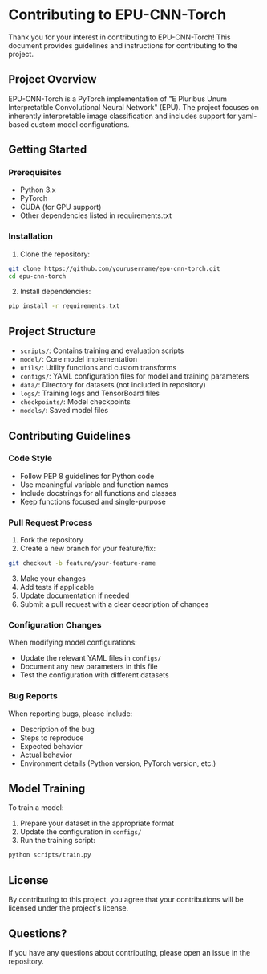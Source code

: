 # Contributing to EPU-CNN-Torch

Thank you for your interest in contributing to EPU-CNN-Torch! This document provides guidelines and instructions for contributing to the project.

## Project Overview

EPU-CNN-Torch is a PyTorch implementation of "E Pluribus Unum Interpretatble Convolutional Neural Network" (EPU). The project focuses on inherently interpretable image classification and includes support for yaml-based custom model configurations.

## Getting Started

### Prerequisites

- Python 3.x
- PyTorch
- CUDA (for GPU support)
- Other dependencies listed in requirements.txt

### Installation

1. Clone the repository:
```bash
git clone https://github.com/yourusername/epu-cnn-torch.git
cd epu-cnn-torch
```

2. Install dependencies:
```bash
pip install -r requirements.txt
```

## Project Structure

- `scripts/`: Contains training and evaluation scripts
- `model/`: Core model implementation
- `utils/`: Utility functions and custom transforms
- `configs/`: YAML configuration files for model and training parameters
- `data/`: Directory for datasets (not included in repository)
- `logs/`: Training logs and TensorBoard files
- `checkpoints/`: Model checkpoints
- `models/`: Saved model files

## Contributing Guidelines

### Code Style

- Follow PEP 8 guidelines for Python code
- Use meaningful variable and function names
- Include docstrings for all functions and classes
- Keep functions focused and single-purpose

### Pull Request Process

1. Fork the repository
2. Create a new branch for your feature/fix:
```bash
git checkout -b feature/your-feature-name
```
3. Make your changes
4. Add tests if applicable
5. Update documentation if needed
6. Submit a pull request with a clear description of changes

### Configuration Changes

When modifying model configurations:
- Update the relevant YAML files in `configs/`
- Document any new parameters in this file
- Test the configuration with different datasets


### Bug Reports

When reporting bugs, please include:
- Description of the bug
- Steps to reproduce
- Expected behavior
- Actual behavior
- Environment details (Python version, PyTorch version, etc.)

## Model Training

To train a model:
1. Prepare your dataset in the appropriate format
2. Update the configuration in `configs/`
3. Run the training script:
```bash
python scripts/train.py
```

## License

By contributing to this project, you agree that your contributions will be licensed under the project's license.

## Questions?

If you have any questions about contributing, please open an issue in the repository. 